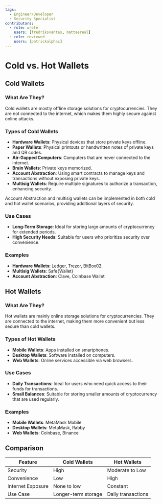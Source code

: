 ```yaml
---
tags:
  - Engineer/Developer
  - Security Specialist
contributors:
  - role: wrote
    users: [fredriksvantes, mattaereal]
  - role: reviewed
    users: [patrickalphac]
---
```


# Cold vs. Hot Wallets


## Cold Wallets

### What Are They?
Cold wallets are mostly offline storage solutions for cryptocurrencies. They are not connected to the internet, which makes them highly secure against online attacks.

### Types of Cold Wallets
- **Hardware Wallets**: Physical devices that store private keys offline.
- **Paper Wallets**: Physical printouts or handwritten notes of private keys and QR codes.
- **Air-Gapped Computers**: Computers that are never connected to the internet.
- **Brain Wallets**: Private keys memorized.
- **Account Abstraction**: Using smart contracts to manage keys and transactions without exposing private keys.
- **Multisig Wallets**: Require multiple signatures to authorize a transaction, enhancing security.

Account Abstraction and multisig wallets can be implemented in both cold and hot wallet scenarios, providing additional layers of security.

### Use Cases
- **Long-Term Storage**: Ideal for storing large amounts of cryptocurrency for extended periods.
- **High Security Needs**: Suitable for users who prioritize security over convenience.

### Examples
- **Hardware Wallets**: Ledger, Trezor, BitBox02.
- **Multisig Wallets**: Safe{Wallet}
- **Account Abstraction**: Clave, Coinbase Wallet

## Hot Wallets

### What Are They?
Hot wallets are mainly online storage solutions for cryptocurrencies. They are connected to the internet, making them more convenient but less secure than cold wallets.

### Types of Hot Wallets
- **Mobile Wallets**: Apps installed on smartphones.
- **Desktop Wallets**: Software installed on computers.
- **Web Wallets**: Online services accessible via web browsers.

### Use Cases
- **Daily Transactions**: Ideal for users who need quick access to their funds for transactions.
- **Small Balances**: Suitable for storing smaller amounts of cryptocurrency that are used regularly.

### Examples
- **Mobile Wallets**: MetaMask Mobile
- **Desktop Wallets**: MetaMask, Rabby
- **Web Wallets**: Coinbase, Binance

## Comparison

| Feature           | Cold Wallets        | Hot Wallets        |
| ----------------- | ------------------- | ------------------ |
| Security          | High                | Moderate to Low    |
| Convenience       | Low                 | High               |
| Internet Exposure | None to low         | Constant           |
| Use Case          | Longer-term storage | Daily transactions |
